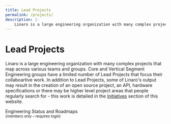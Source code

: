 ```yaml
---
title: Lead Projects
permalink: /projects/
description: |-
    Linaro is a large engineering organization with many complex projects that map across various teams and groups.
---
```

# Lead Projects

Linaro is a large engineering organization with many complex projects that map across various teams and groups. Core and Vertical Segment Engineering groups have a limited number of Lead Projects that focus their collaboartive work. In addition to Lead Projects, some of Linaro's output may result in the creation of an open source project, an API, hardware specifications or there may be higher level project areas that people regularly search for - this work is detailed in the [Initiatives](http://www.linaro.org/initiatives/) section of this website.


<a class="btn btn-lead-projects">
<i class="glyphicon glyphicon-lock"></i>
Engineering Status and Roadmaps <br>
<small>(members only – requires login)</small>
</a>
